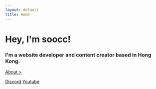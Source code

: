 ```yaml
---
layout: default
title: Home
---
```


<h1 id="hey-im-soocc">Hey, I'm soocc!</h1>
<h3>I'm a website developer and content creator based in Hong Kong.</h3>
<a id="about-link"href="about">About ></a>

<a class="btn" href="https://discord.gg/72UPzkfxXM">Discord</a>
<a class="btn m-2" href="https://youtube.com/sooccc">Youtube</a>